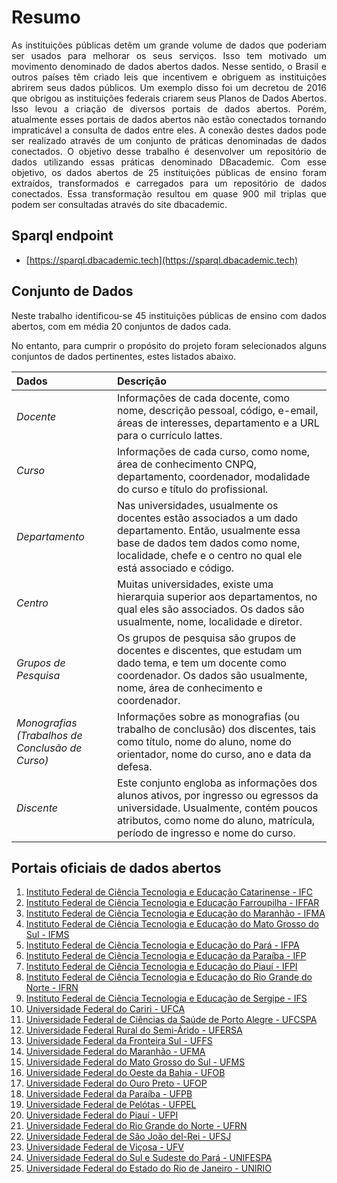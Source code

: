 
# Resumo

<div style="text-align: justify">
As instituições públicas detêm um grande volume de dados que poderiam ser usados para melhorar os seus serviços. Isso tem motivado um movimento denominado de dados abertos dados. Nesse sentido, o Brasil e outros países têm criado leis que incentivem e obriguem as instituições abrirem seus dados públicos. Um exemplo disso foi um decretou de 2016 que obrigou as instituições federais criarem seus Planos de Dados Abertos. Isso levou a criação de diversos portais de dados abertos. Porém, atualmente esses portais de dados abertos não estão conectados tornando impraticável a consulta de dados entre eles. A conexão destes dados pode ser realizado através de um conjunto de práticas denominadas de dados conectados. O objetivo desse trabalho é desenvolver um repositório de dados utilizando essas práticas denominado DBacademic. Com esse objetivo, os dados abertos de 25 instituições públicas de ensino foram extraídos, transformados e carregados para um repositório de dados conectados. Essa transformação resultou em quase 900 mil triplas que podem ser consultadas através do site dbacademic. 
</div>

## Sparql endpoint

* [https://sparql.dbacademic.tech](https://sparql.dbacademic.tech) 

## Conjunto de Dados

<div style="text-align: justify">
Neste trabalho identificou-se 45 instituições públicas de ensino com dados abertos, com em média 20 conjuntos de dados cada.

No entanto, para cumprir o propósito do projeto foram selecionados alguns conjuntos de dados pertinentes, estes listados abaixo. 
</div>


| Dados | Descrição |
| :------ | :------ |
| <i>Docente</i> | Informações de cada docente, como nome, descrição pessoal, código, e-email,  áreas de interesses, departamento e a URL para o currículo lattes. |
| <i>Curso</i> | Informações de cada curso, como nome,  área de conhecimento CNPQ, departamento, coordenador, modalidade do curso e título do profissional. |
| <i>Departamento</i> | Nas universidades, usualmente os docentes estão associados a um dado departamento. Então, usualmente essa base de dados tem dados como nome, localidade, chefe e o centro no qual ele está associado e código.|
| <i>Centro</i> | Muitas universidades, existe uma hierarquia superior aos departamentos, no qual eles são associados. Os dados são usualmente, nome, localidade e diretor. |
| <i>Grupos de Pesquisa</i> | Os grupos de pesquisa são grupos de docentes e discentes, que estudam um dado tema, e tem um docente como coordenador. Os dados são usualmente, nome, área de conhecimento e coordenador. |
| <i>Monografias (Trabalhos de Conclusão de Curso)</i> | Informações sobre as monografias (ou trabalho de conclusão) dos discentes, tais como  título, nome do aluno, nome do orientador, nome do curso, ano e data da defesa. |
| <i>Discente</i> | Este conjunto engloba as informações dos alunos ativos, por ingresso ou egressos da universidade. Usualmente, contém poucos atributos, como nome do aluno, matrícula, período de ingresso e nome do curso. |

## Portais oficiais de dados abertos

1. [Instituto Federal de Ciência Tecnologia e Educação Catarinense - IFC](http://dadosabertos.ifc.edu.br/)
2. [Instituto Federal de Ciência Tecnologia e Educação Farroupilha - IFFAR](http://dadosabertos.ifc.edu.br/)
3. [Instituto Federal de Ciência Tecnologia e Educação do Maranhão - IFMA]()
4. [Instituto Federal de Ciência Tecnologia e Educação do Mato Grosso do Sul - IFMS](http://dados.ifms.edu.br/)
5. [Instituto Federal de Ciência Tecnologia e Educação do Pará - IFPA](http://pda.ifpa.edu.br/)
6. [Instituto Federal de Ciência Tecnologia e Educação da Paraíba - IFP](https://www.ifpb.edu.br/sic/acesso-a-informacao/dados-abertos)
7. [Instituto Federal de Ciência Tecnologia e Educação do Piauí - IFPI]()
8. [Instituto Federal de Ciência Tecnologia e Educação do Rio Grande do Norte - IFRN](https://dados.ifrn.edu.br/)
9. [Instituto Federal de Ciência Tecnologia e Educação de Sergipe - IFS](http://www.ifs.edu.br/pda)
10. [Universidade Federal do Cariri - UFCA](https://dados.ufca.edu.br)
11. [Universidade Federal de Ciências da Saúde de Porto Alegre - UFCSPA](https://dados.ufcspa.edu.br/)
12. [Universidade Federal Rural do Semi-Árido - UFERSA](http://dadosabertos.ufersa.edu.br/)
13. [Universidade Federal da Fronteira Sul - UFFS](https://dados.uffs.edu.br/)
14. [Universidade Federal do Maranhão - UFMA](http://dadosabertos.ufma.br/)
15. [Universidade Federal do Mato Grosso do Sul - UFMS](https://dadosabertos.ufms.br/)
16. [Universidade Federal do Oeste da Bahia - UFOB]()
17. [Universidade Federal do Ouro Preto - UFOP](http://dados.ufop.br/)
18. [Universidade Federal da Paraíba - UFPB](http://dadosabertos.ufpb.br/)
19. [Universidade Federal de Pelótas - UFPEL](http://dados.ufpel.edu.br/)
20. [Universidade Federal do Piauí - UFPI](https://dados.ufpi.br/)
21. [Universidade Federal do Rio Grande do Norte - UFRN](http://dados.ufrn.br/)
22. [Universidade Federal de São João del-Rei - UFSJ](http://dados.ufsj.edu.br)
23. [Universidade Federal de Viçosa - UFV](http://dados.ufv.br)
24. [Universidade Federal do Sul e Sudeste do Pará - UNIFESPA](http://ckan.unifesspa.edu.br/)
25. [Universidade Federal do Estado do Rio de Janeiro - UNIRIO](http://dados.unirio.br/)